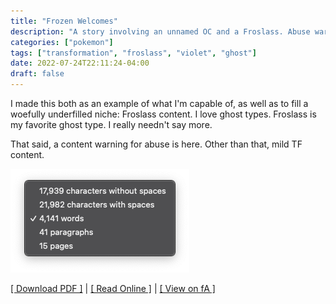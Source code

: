 ```yaml
---
title: "Frozen Welcomes"
description: "A story involving an unnamed OC and a Froslass. Abuse warning."
categories: ["pokemon"]
tags: ["transformation", "froslass", "violet", "ghost"]
date: 2022-07-24T22:11:24-04:00
draft: false
---
```


I made this both as an example of what I'm capable of, as well as to fill a woefully underfilled niche: Froslass content. I love ghost types. Froslass is my favorite ghost type. I really needn't say more.

That said, a content warning for abuse is here. Other than that, mild TF content.

![](/img/frozen_welcomes_wordcount.png)

[[ Download PDF ]](https://cdn.discordapp.com/attachments/1000957255920914465/1000957477682151565/Frozen_Welcomes.pdf) | [[ Read Online ]](https://idx01.whistler.page/build/frozen-welcomes/) | [[ View on fA ]](https://www.furaffinity.net/view/48245427/)
